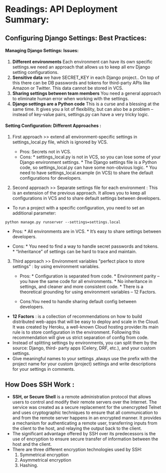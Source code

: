# Readings: API Deployment Summary:
## Configuring Django Settings: Best Practices:
#### Managing Django Settings: Issues:
1. **Different environments** Each environment can have its own specific settings.we need an approach that allows us to keep all env Django setting configurations.
2. **Sensitive data** we have SECRET_KEY in each Django project.. On top of this there can be DB passwords and tokens for third-party APIs like Amazon or Twitter. This data cannot be stored in VCS.
3. **Sharing settings between team members** You need a general approach to eliminate human error when working with the settings. 
4. **Django settings are a Python code** This is a curse and a blessing at the same time. It gives you a lot of flexibility, but can also be a problem – instead of key-value pairs, settings.py can have a very tricky logic.

#### Setting Configuration: Different Approaches :
1. First approach >> extend all environment-specific settings in settings_local.py file, which is ignored by VCS. 
   - Pros: Secrets not in VCS.
   - Cons: 
         * settings_local.py is not in VCS, so you can lose some of your Django environment settings.
         * The Django settings file is a Python code, so settings_local.py can have some non-obvious logic.
         * You need to have settings_local.example (in VCS) to share the default configurations for developers.


2. Second approach >> Separate settings file for each environment : This is an extension of the previous approach. It allows you to keep all configurations in VCS and to share default settings between developers.
 - To run a project with a specific configuration, you need to set an additional parameter:
```
python manage.py runserver --settings=settings.local
```
   - Pros:
         * All environments are in VCS.
         * It’s easy to share settings between developers.

  - Cons:
         * You need to find a way to handle secret passwords and tokens.
         * “Inheritance” of settings can be hard to trace and maintain.
3. Third approach >> Environment variables "perfect place to store settings" : by using environment variables.
   - Pros:
         * Configuration is separated from code.
         * Environment parity – you have the same code for all environments.
         * No inheritance in settings, and cleaner and more consistent code.
         * There is a theoretical grounding for using environment variables – 12 Factors.

   - Cons:You need to handle sharing default config between developers.
* **12 Factors** : is a collection of recommendations on how to build distributed web-apps that will be easy to deploy and scale in the Cloud. It was created by Heroku, a well-known Cloud hosting provider.Its main rule is to store configuration in the environment. Following this recommendation will give us strict separation of config from code.
* Instead of splitting settings by environments, you can split them by the source: Django, third- party apps (Celery, DRF, etc.), and your custom settings.
* Give meaningful names to your settings ,always use the prefix with the project name for your custom (project) settings and write descriptions for your settings in comments.

## How Does SSH Work :
* **SSH, or Secure Shell** is a remote administration protocol that allows users to control and modify their remote servers over the Internet. The service was created as a secure replacement for the unencrypted Telnet and uses cryptographic techniques to ensure that all communication to and from the remote server happens in an encrypted manner. It provides a mechanism for authenticating a remote user, transferring inputs from the client to the host, and relaying the output back to the client.
* The significant advantage offered by SSH over its predecessors is the use of encryption to ensure secure transfer of information between the host and the client. 
* There are three different encryption technologies used by SSH:
  1. Symmetrical encryption
  2. Asymmetrical encryption
  3. Hashing.